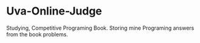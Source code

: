 # Uva-Online-Judge
Studying, Competitive Programing Book.
Storing mine Programing answers from the book problems.
